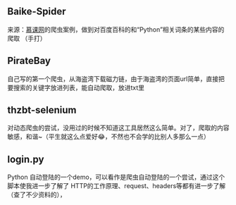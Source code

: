 ## Baike-Spider

来源：[慕课网](https://www.imooc.com/learn/563)的爬虫案例，做到对百度百科的和“Python”相关词条的某些内容的爬取
（手打）

## PirateBay

自己写的第一个爬虫，从海盗湾下载磁力链，由于海盗湾的页面url简单，直接把要搜索的关键字放进列表，能自动爬取，放进txt里

## thzbt-selenium

对动态爬虫的尝试，没用过的时候不知道这工具居然这么简单。对了，爬取的内容敏感，和谐~（平生就这么点爱好😂，不然也不会学的比别人多那么一点）

## login.py

Python 自动登陆的一个demo，可以看作是爬虫自动登陆的一个尝试，通过这个脚本使我进一步了解了 HTTP的工作原理、request、headers等都有进一步了解（查了不少资料的），
